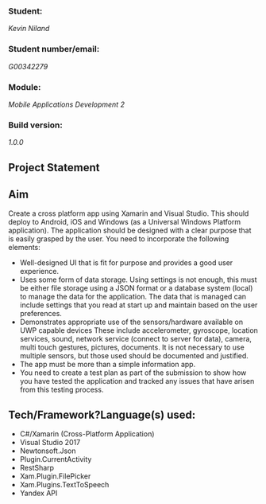 <h3><b>Student:</b></h3> <i>Kevin Niland</i>
<h3><b>Student number/email:</b></h3> <i>G00342279</i>
<h3><b>Module:</b></h3> <i>Mobile Applications Development 2</i>
<h3><b>Build version:</b></h3> <i>1.0.0</i>

<h2>Project Statement</h2>

<h2>Aim</h2>
<p>Create a cross platform app using Xamarin and Visual Studio. This should deploy to Android, iOS and Windows (as a Universal Windows Platform application). The application should be designed with a clear purpose that is easily grasped by the user. You need to incorporate the following elements:</p>
<ul>
<li>Well-designed UI that is fit for purpose and provides a good user experience.</li>
<li>Uses some form of data storage. Using settings is not enough, this must be either file
storage using a JSON format or a database system (local) to manage the data for the
application. The data that is managed can include settings that you read at start up and
maintain based on the user preferences.</li>
<li>Demonstrates appropriate use of the sensors/hardware available on UWP capable devices
These include accelerometer, gyroscope, location services, sound, network service
(connect to server for data), camera, multi touch gestures, pictures, documents.
It is not necessary to use multiple sensors, but those used should be documented
and justified.</li>
<li>The app must be more than a simple information app.</li>
<li>You need to create a test plan as part of the submission to show how you have tested the
application and tracked any issues that have arisen from this testing process.</li>
</ul>

<h2>Tech/Framework?Language(s) used:</h2>
<ul>
  <li>C#/Xamarin (Cross-Platform Application)</li>
  <li>Visual Studio 2017</li>
  <li>Newtonsoft.Json</li>
  <li>Plugin.CurrentActivity</li>
  <li>RestSharp</li>
  <li>Xam.Plugin.FilePicker</li>
  <li>Xam.Plugins.TextToSpeech</li>
  <li>Yandex API</li>
</ul>
